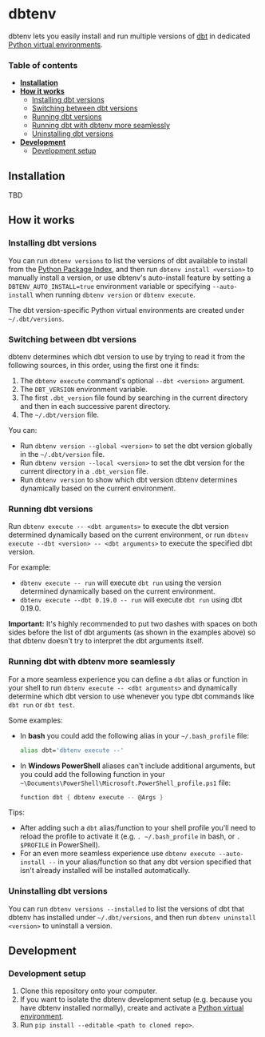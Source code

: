 # dbtenv

dbtenv lets you easily install and run multiple versions of [dbt](https://docs.getdbt.com/docs/introduction) in dedicated [Python virtual environments](https://docs.python.org/3/library/venv.html).

### Table of contents
- **[Installation](#installation)**
- **[How it works](#how-it-works)**
  - [Installing dbt versions](#installing-dbt-versions)
  - [Switching between dbt versions](#switching-between-dbt-versions)
  - [Running dbt versions](#running-dbt-versions)
  - [Running dbt with dbtenv more seamlessly](#running-dbt-with-dbtenv-more-seamlessly)
  - [Uninstalling dbt versions](#uninstalling-dbt-versions)
- **[Development](#development)**
  - [Development setup](#development-setup)


## Installation
TBD


## How it works

### Installing dbt versions
You can run `dbtenv versions` to list the versions of dbt available to install from the [Python Package Index](https://pypi.org/project/dbt/#history), and then run `dbtenv install <version>` to manually install a version, or use dbtenv's auto-install feature by setting a `DBTENV_AUTO_INSTALL=true` environment variable or specifying `--auto-install` when running `dbtenv version` or `dbtenv execute`.

The dbt version-specific Python virtual environments are created under `~/.dbt/versions`.

### Switching between dbt versions
dbtenv determines which dbt version to use by trying to read it from the following sources, in this order, using the first one it finds:

1. The `dbtenv execute` command's optional `--dbt <version>` argument.
2. The `DBT_VERSION` environment variable.
3. The first `.dbt_version` file found by searching in the current directory and then in each successive parent directory.
4. The `~/.dbt/version` file.

You can:
- Run `dbtenv version --global <version>` to set the dbt version globally in the `~/.dbt/version` file.
- Run `dbtenv version --local <version>` to set the dbt version for the current directory in a `.dbt_version` file.
- Run `dbtenv version` to show which dbt version dbtenv determines dynamically based on the current environment.

### Running dbt versions
Run `dbtenv execute -- <dbt arguments>` to execute the dbt version determined dynamically based on the current environment, or run `dbtenv execute --dbt <version> -- <dbt arguments>` to execute the specified dbt version.

For example:
- `dbtenv execute -- run` will execute `dbt run` using the version determined dynamically based on the current environment.
- `dbtenv execute --dbt 0.19.0 -- run` will execute `dbt run` using dbt 0.19.0.

**Important:**  It's highly recommended to put two dashes with spaces on both sides before the list of dbt arguments (as shown in the examples above) so that dbtenv doesn't try to interpret the dbt arguments itself.

### Running dbt with dbtenv more seamlessly
For a more seamless experience you can define a `dbt` alias or function in your shell to run `dbtenv execute -- <dbt arguments>` and dynamically determine which dbt version to use whenever you type dbt commands like `dbt run` or `dbt test`.

Some examples:
- In **bash** you could add the following alias in your `~/.bash_profile` file:
  ```bash
  alias dbt='dbtenv execute --'
  ```
- In **Windows PowerShell** aliases can't include additional arguments, but you could add the following function in your `~\Documents\PowerShell\Microsoft.PowerShell_profile.ps1` file:
  ```PowerShell
  function dbt { dbtenv execute -- @Args }
  ```

Tips:
- After adding such a `dbt` alias/function to your shell profile you'll need to reload the profile to activate it (e.g. `. ~/.bash_profile` in bash, or `. $PROFILE` in PowerShell).
- For an even more seamless experience use `dbtenv execute --auto-install --` in your alias/function so that any dbt version specified that isn't already installed will be installed automatically.

### Uninstalling dbt versions
You can run `dbtenv versions --installed` to list the versions of dbt that dbtenv has installed under `~/.dbt/versions`, and then run `dbtenv uninstall <version>` to uninstall a version.


## Development

### Development setup
1. Clone this repository onto your computer.
2. If you want to isolate the dbtenv development setup (e.g. because you have dbtenv installed normally), create and activate a [Python virtual environment](https://docs.python.org/3/library/venv.html).
3. Run `pip install --editable <path to cloned repo>`.
